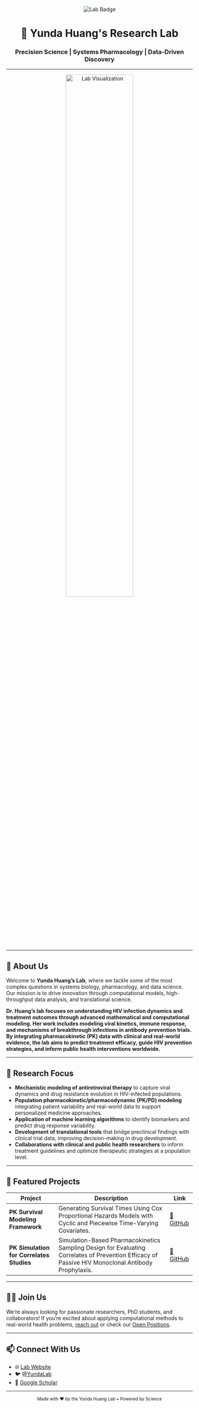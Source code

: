 <div align="center">
  <img src="https://img.shields.io/badge/Yunda%20Huang's%20Lab-Innovation%20in%20Action-blueviolet" alt="Lab Badge" />
  <h1>🧬 Yunda Huang's Research Lab</h1>
  <h3>Precision Science | Systems Pharmacology | Data-Driven Discovery</h3>
</div>

---

<p align="center">
  <img src="https://user-images.githubusercontent.com/your-image.png" width="60%" alt="Lab Visualization">
</p>

---

## 🧭 About Us

Welcome to **Yunda Huang’s Lab**, where we tackle some of the most complex questions in systems biology, pharmacology, and data science. Our mission is to drive innovation through computational models, high-throughput data analysis, and translational science.

**Dr. Huang’s lab focuses on understanding HIV infection dynamics and treatment outcomes through advanced mathematical and computational modeling. Her work includes modeling viral kinetics, immune response, and mechanisms of breakthrough infections in antibody prevention trials. By integrating pharmacokinetic (PK) data with clinical and real-world evidence, the lab aims to predict treatment efficacy, guide HIV prevention strategies, and inform public health interventions worldwide.**

---

## 🔬 Research Focus
- **Mechanistic modeling of antiretroviral therapy** to capture viral dynamics and drug resistance evolution in HIV-infected populations.
- **Population pharmacokinetic/pharmacodynamic (PK/PD) modeling** integrating patient variability and real-world data to support personalized medicine approaches.
- **Application of machine learning algorithms** to identify biomarkers and predict drug response variability.
- **Development of translational tools** that bridge preclinical findings with clinical trial data, improving decision-making in drug development.
- **Collaborations with clinical and public health researchers** to inform treatment guidelines and optimize therapeutic strategies at a population level.


---


## 📁 Featured Projects

| Project | Description | Link |
|--------|-------------|------|
|  **PK Survival Modeling Framework** | Generating Survival Times Using Cox Proportional Hazards Models with Cyclic and Piecewise Time-Varying Covariates. | [🔗 GitHub ](https://github.com/lilyzhangyuanyuan/AMP-survival-simulation) |
| **PK Simulation for Correlates Studies** | Simulation-Based Pharmacokinetics Sampling Design for Evaluating Correlates of Prevention Efficacy of Passive HIV Monoclonal Antibody Prophylaxis. | [🔗 GitHub](https://github.com/lilyzhangyuanyuan/AMP-PK-simulation) |

---

## 🧑‍🔬 Join Us

We’re always looking for passionate researchers, PhD students, and collaborators! If you’re excited about applying computational methods to real-world health problems, [reach out](mailto:yhuang@yourinstitution.edu) or check our [Open Positions](https://yourlabwebsite.edu/careers).

---

## 📫 Connect With Us

- 🌐 [Lab Website](https://yourlabwebsite.edu)
- 🐦 [@YundaLab](https://twitter.com/YundaLab)
- 🔬 [Google Scholar](https://scholar.google.com/citations?user=XXXXXXX)

---

<div align="center">
  <sub>Made with ❤️ by the Yunda Huang Lab • Powered by Science</sub>
</div>
